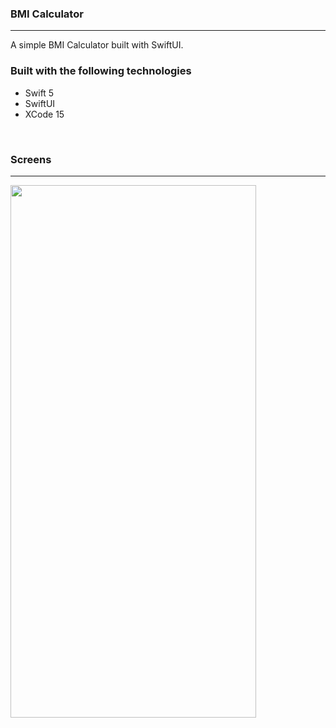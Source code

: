 <h3>BMI Calculator</h3>
<hr>
A simple BMI Calculator built with SwiftUI.

<h3>Built with the following technologies</h3>
<ul>
  <li>Swift 5</li>
  <li>SwiftUI</li>
  <li>XCode 15</li>
</ul>
<br>
<h3>Screens</h3>
<hr>
<img src="https://github.com/tjana17/BMI-Calculator/blob/main/Screenshot.gif"  width = "393" height = "852" />
